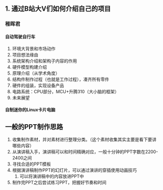 ## 1. 通过B站大V们如何介绍自己的项目

### 稚晖君

#### 自动驾驶自行车

1. 环境大背景和市场动作
2. 项目想法缘由
3. 系统架构介绍和架构子内容的作用
4. 硬件模型构建介绍
5. 原理介绍（从学术角度）
6. 结构件制作过程（也就是工作过程），凑齐所有零件
7. 硬件的组装，实现设备产品
8. 电路系统：CPU部分，MCU+升腾310（大小脑的框架）
9. 未来展望

#### 自制迷你的Linux卡片电脑



## 一般的PPT制作思路

1. 收集制作素材，并对素材进行整理分类。（这个素材收集其实主要是看下要讲哪些内容）
2. 从演讲稿入手，演讲稿可以和时间精确对应，一般十分钟的PPT字数在2200-2400之间
3. 寻找合适的PPT模板
4. 根据演讲稿制作PPT的幻灯片，可以通过演讲的穿插使用动画技巧
   1. 可以将演讲稿中的内容放进PPT中
5. 制作完PPT之后尝试练习PPT，把握好节奏和时间


